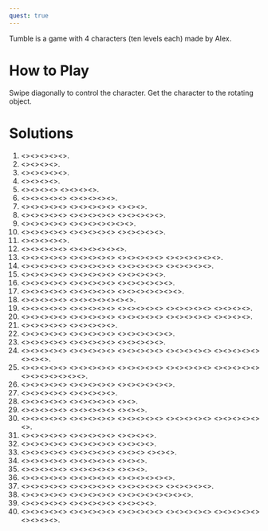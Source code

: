 ```yaml
---
quest: true
---
```

Tumble is a game with 4 characters (ten levels each) made by Alex.
# How to Play

Swipe diagonally to control the character. Get the character to the rotating object.

# Solutions

1. <<TLarrow>><<TRarrow>><<TLarrow>><<BLarrow>><<TLarrow>>.
2. <<TRarrow>><<BRarrow>><<BRarrow>><<BLarrow>>.
3. <<BRarrow>><<TRarrow>><<BRarrow>><<BRarrow>><<BLarrow>>.
4. <<BRarrow>><<BLarrow>><<BRarrow>><<TRarrow>>.
5. <<BLarrow>><<BRarrow>><<TRarrow>><<TLarrow>> <<BLarrow>><<TLarrow>><<TLarrow>><<TRarrow>>.
6. <<TRarrow>><<BRarrow>><<BRarrow>><<BRarrow>><<TRarrow>> <<BRarrow>><<BRarrow>><<BLarrow>><<TLarrow>><<BLarrow>>.
7. <<BRarrow>><<TRarrow>><<TLarrow>><<BLarrow>><<BRarrow>> <<BRarrow>><<TRarrow>><<TLarrow>><<BLarrow>><<BRarrow>> <<BRarrow>><<BRarrow>><<BLarrow>>.
8. <<TRarrow>><<TLarrow>><<TRarrow>><<TLarrow>><<BLarrow>> <<BRarrow>><<TRarrow>><<TRarrow>><<BRarrow>><<BRarrow>> <<BLarrow>><<BRarrow>><<TRarrow>><<TLarrow>><<BLarrow>>.
9. <<TLarrow>><<TRarrow>><<BRarrow>><<BLarrow>><<TLarrow>> <<TRarrow>><<BRarrow>><<BLarrow>><<TLarrow>><<TRarrow>><<TRarrow>><<BRarrow>>.
10. <<BRarrow>><<BRarrow>><<BLarrow>><<BRarrow>><<BLarrow>> <<TLarrow>><<TRarrow>><<BRarrow>><<TRarrow>><<TLarrow>> <<BLarrow>><<TLarrow>><<TLarrow>><<BLarrow>><<BLarrow>>.
11. <<BRarrow>><<BRarrow>><<TRarrow>><<TLarrow>><<TRarrow>>.
12. <<BLarrow>><<TLarrow>><<TLarrow>><<TRarrow>><<TLarrow>> <<TLarrow>><<BLarrow>><<BRarrow>><<BLarrow>><<BLarrow>><<BLarrow>>.
13. <<BLarrow>><<BRarrow>><<BLarrow>><<BLarrow>><<BLarrow>> <<BRarrow>><<BLarrow>><<TLarrow>><<TRarrow>><<TRarrow>> <<BRarrow>><<BRarrow>><<TRarrow>><<TLarrow>><<BLarrow>> <<BRarrow>><<TRarrow>><<TLarrow>><<TRarrow>><<BRarrow>><<TRarrow>>.
14. <<BRarrow>><<TRarrow>><<TRarrow>><<BRarrow>><<TRarrow>> <<TRarrow>><<BRarrow>><<BRarrow>><<BLarrow>><<BLarrow>> <<BLarrow>><<TLarrow>><<TRarrow>><<BRarrow>><<TRarrow>> <<TLarrow>><<BLarrow>><<BRarrow>><<BLarrow>><<TLarrow>>.
15. <<BRarrow>><<BRarrow>><<BLarrow>><<BRarrow>><<BLarrow>> <<TLarrow>><<TRarrow>><<TLarrow>><<TLarrow>><<TLarrow>> <<BLarrow>><<BRarrow>><<BLarrow>><<BRarrow>><<BRarrow>>.
16. <<BRarrow>><<BRarrow>><<BLarrow>><<BRarrow>><<TRarrow>> <<TLarrow>><<BLarrow>><<BLarrow>><<BRarrow>><<BLarrow>> <<BLarrow>><<TLarrow>><<TLarrow>><<TLarrow>><<TRarrow>><<TLarrow>>.
17. <<BRarrow>><<BLarrow>><<BLarrow>><<BRarrow>><<BLarrow>> <<BLarrow>><<BRarrow>><<TRarrow>><<TLarrow>><<TRarrow>> <<TLarrow>><<BLarrow>><<BRarrow>><<BRarrow>><<TRarrow>><<TRarrow>><<BRarrow>>.
18. <<BLarrow>><<BRarrow>><<BLarrow>><<BRarrow>><<BRarrow>> <<TRarrow>><<TLarrow>><<TRarrow>><<BRarrow>><<BRarrow>><<BLarrow>><<BLarrow>>.
19. <<TRarrow>><<TLarrow>><<BLarrow>><<BRarrow>><<TRarrow>> <<TRarrow>><<TLarrow>><<TRarrow>><<TRarrow>><<BRarrow>> <<BRarrow>><<BLarrow>><<BRarrow>><<BLarrow>><<BLarrow>> <<BRarrow>><<BRarrow>><<TRarrow>><<BRarrow>><<TRarrow>> <<BRarrow>><<BLarrow>><<TLarrow>><<BLarrow>>.
20. <<BLarrow>><<TLarrow>><<TRarrow>><<BRarrow>><<BLarrow>> <<BLarrow>><<TLarrow>><<TRarrow>><<BRarrow>><<BLarrow>> <<BLarrow>><<BLarrow>><<BRarrow>><<BRarrow>><<BRarrow>> <<TRarrow>><<TRarrow>><<TLarrow>><<BLarrow>><<BRarrow>> <<TRarrow>><<TRarrow>><<TRarrow>><<BRarrow>>.
21. <<TRarrow>><<BRarrow>><<BRarrow>><<BLarrow>><<TLarrow>> <<TRarrow>><<TLarrow>><<TRarrow>><<TRarrow>><<BRarrow>>.
22. <<BRarrow>><<BRarrow>><<TRarrow>><<BRarrow>><<BLarrow>> <<TLarrow>><<TRarrow>><<TRarrow>><<BRarrow>><<BLarrow>> <<TLarrow>><<BLarrow>><<BLarrow>><<BLarrow>><<TLarrow>><<TLarrow>>.
23. <<BRarrow>><<BRarrow>><<TRarrow>><<TLarrow>><<BLarrow>> <<BRarrow>><<BRarrow>><<TRarrow>><<TRarrow>><<TLarrow>> <<TRarrow>><<TLarrow>><<TRarrow>><<TLarrow>><<TLarrow>>.
24. <<BLarrow>><<TLarrow>><<TLarrow>><<BLarrow>><<BLarrow>> <<BRarrow>><<BRarrow>><<BLarrow>><<TLarrow>><<TRarrow>> <<BRarrow>><<BRarrow>><<BRarrow>><<BRarrow>><<TRarrow>> <<TLarrow>><<BLarrow>><<TLarrow>><<BLarrow>><<BRarrow>> <<BRarrow>><<TRarrow>><<TRarrow>><<TRarrow>><<TRarrow>> <<TLarrow>><<TLarrow>><<BLarrow>>.
25. <<BLarrow>><<BLarrow>><<BRarrow>><<BRarrow>><<TRarrow>> <<TLarrow>><<BLarrow>><<BRarrow>><<TRarrow>><<TLarrow>> <<TRarrow>><<TRarrow>><<BRarrow>><<BRarrow>><<BLarrow>> <<BRarrow>><<BRarrow>><<BLarrow>><<BLarrow>><<BLarrow>> <<BRarrow>><<BRarrow>><<TRarrow>><<TLarrow>><<BLarrow>> <<BRarrow>><<TRarrow>><<TLarrow>><<TRarrow>><<TRarrow>><<BRarrow>><<TRarrow>>.
26. <<TRarrow>><<BRarrow>><<TRarrow>><<TRarrow>><<BRarrow>> <<BRarrow>><<BRarrow>><<BLarrow>><<BLarrow>><<BLarrow>> <<TLarrow>><<BLarrow>><<BRarrow>><<TRarrow>><<TRarrow>><<TLarrow>>.
27. <<TRarrow>><<BRarrow>><<BRarrow>><<BLarrow>><<TLarrow>> <<TRarrow>><<BRarrow>><<BLarrow>><<BLarrow>><<TLarrow>>.
28. <<TLarrow>><<BLarrow>><<BRarrow>><<TRarrow>><<BRarrow>> <<BLarrow>><<TLarrow>><<TRarrow>><<TLarrow>><<BLarrow>> <<BLarrow>><<BRarrow>>.
29. <<BRarrow>><<TRarrow>><<BRarrow>><<TRarrow>><<BRarrow>> <<BLarrow>><<TLarrow>><<TRarrow>><<TRarrow>><<BRarrow>> <<TRarrow>><<BRarrow>><<TRarrow>>.
30. <<BRarrow>><<BRarrow>><<BLarrow>><<BLarrow>><<BLarrow>> <<TLarrow>><<TLarrow>><<TRarrow>><<TLarrow>><<BLarrow>> <<TLarrow>><<BLarrow>><<BRarrow>><<TRarrow>><<BRarrow>> <<BRarrow>><<BLarrow>><<BRarrow>><<TRarrow>><<TLarrow>> <<TLarrow>><<TLarrow>><<TRarrow>><<TLarrow>><<TRarrow>><<TRarrow>>.
31. <<BLarrow>><<BLarrow>><<TLarrow>><<BLarrow>><<BLarrow>> <<BRarrow>><<TRarrow>><<TLarrow>><<BLarrow>><<BRarrow>> <<BRarrow>><<TRarrow>><<TRarrow>><<TRarrow>>.
32. <<BRarrow>><<BRarrow>><<TRarrow>><<TLarrow>><<BLarrow>> <<TLarrow>><<TRarrow>><<BRarrow>><<TRarrow>><<TRarrow>> <<BRarrow>><<BRarrow>><<BLarrow>><<BLarrow>>.
33. <<TRarrow>><<TRarrow>><<BRarrow>><<TRarrow>><<TRarrow>> <<BRarrow>><<BRarrow>><<BLarrow>><<BLarrow>><<BRarrow>> <<TRarrow>><<TLarrow>><<BLarrow>> <<BLarrow>><<BLarrow>><<TLarrow>>.
34. <<TLarrow>><<TRarrow>><<TRarrow>><<TRarrow>><<TRarrow>> <<TLarrow>><<BLarrow>><<BRarrow>><<TRarrow>><<TLarrow>> <<TLarrow>><<BLarrow>><<BLarrow>>.
35. <<BLarrow>><<BRarrow>><<BRarrow>><<TRarrow>><<BRarrow>> <<BRarrow>><<BLarrow>><<TLarrow>><<TRarrow>><<TRarrow>> <<TRarrow>><<TLarrow>><<TLarrow>>.
36. <<TLarrow>><<BLarrow>><<BRarrow>><<TRarrow>><<TLarrow>> <<BLarrow>><<TLarrow>><<TLarrow>><<BLarrow>><<BLarrow>> <<BRarrow>><<BRarrow>><<BRarrow>><<BRarrow>><<TRarrow>><<TRarrow>>.
37. <<BLarrow>><<BLarrow>><<BLarrow>><<TLarrow>><<BLarrow>> <<BRarrow>><<BLarrow>><<TLarrow>><<TRarrow>><<BRarrow>> <<BLarrow>><<TLarrow>><<TLarrow>><<TLarrow>><<TLarrow>> <<TRarrow>><<TRarrow>><<BRarrow>><<BRarrow>><<TRarrow>>.
38. <<BRarrow>><<BRarrow>><<BLarrow>><<TLarrow>><<TRarrow>> <<TRarrow>><<TRarrow>><<TRarrow>><<TLarrow>><<TLarrow>> <<BLarrow>><<BRarrow>><<TRarrow>><<TRarrow>><<BRarrow>><<BRarrow>><<BRarrow>><<BLarrow>>.
39. <<BLarrow>><<BRarrow>><<BLarrow>><<BRarrow>><<TRarrow>> <<TRarrow>><<TLarrow>><<BLarrow>><<BRarrow>><<TRarrow>> <<BRarrow>><<BRarrow>><<BLarrow>><<BLarrow>>.
40. <<TRarrow>><<TRarrow>><<BRarrow>><<BLarrow>><<BRarrow>> <<BLarrow>><<TLarrow>><<TRarrow>><<TLarrow>><<TLarrow>> <<TRarrow>><<TLarrow>><<BLarrow>><<BRarrow>><<TRarrow>> <<TLarrow>><<BLarrow>><<BLarrow>><<BLarrow>><<BLarrow>> <<BLarrow>><<BLarrow>><<BRarrow>><<TRarrow>><<BRarrow>> <<BLarrow>><<TLarrow>><<TRarrow>><<TRarrow>>.
